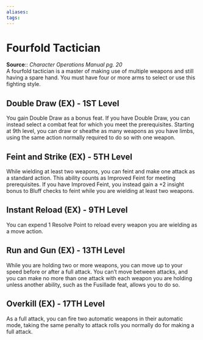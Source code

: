 ```yaml
---
aliases: 
tags: 
---
```


# Fourfold Tactician

**Source**:: _Character Operations Manual pg. 20_  
A fourfold tactician is a master of making use of multiple weapons and still having a spare hand. You must have four or more arms to select or use this fighting style.

## Double Draw (EX) - 1ST Level

You gain Double Draw as a bonus feat. If you have Double Draw, you can instead select a combat feat for which you meet the prerequisites. Starting at 9th level, you can draw or sheathe as many weapons as you have limbs, using the same action normally required to do so with one weapon.  

## Feint and Strike (EX) - 5TH Level

While wielding at least two weapons, you can feint and make one attack as a standard action. This ability counts as Improved Feint for meeting prerequisites. If you have Improved Feint, you instead gain a +2 insight bonus to Bluff checks to feint while you are wielding at least two weapons.  

## Instant Reload (EX) - 9TH Level

You can expend 1 Resolve Point to reload every weapon you are wielding as a move action.  

## Run and Gun (EX) - 13TH Level

While you are holding two or more weapons, you can move up to your speed before or after a full attack. You can’t move between attacks, and you can make no more than one attack with each weapon you are holding unless another ability, such as the Fusillade feat, allows you to do so.  

## Overkill (EX) - 17TH Level

As a full attack, you can fire two automatic weapons in their automatic mode, taking the same penalty to attack rolls you normally do for making a full attack.

